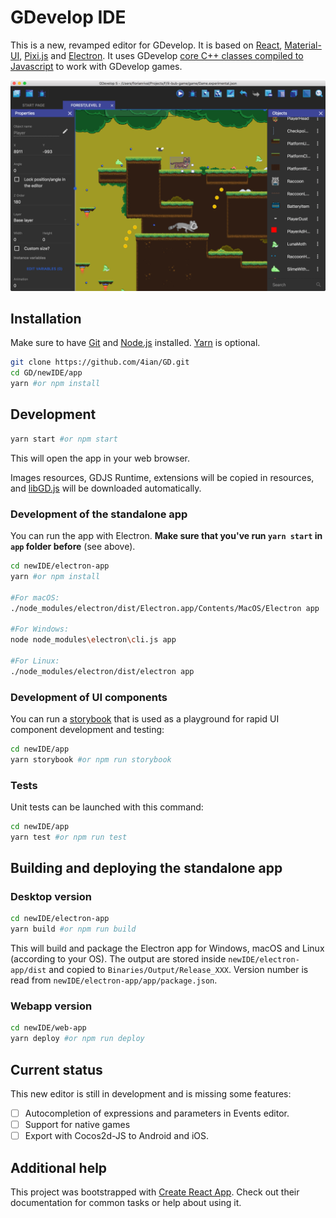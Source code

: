 # GDevelop IDE

This is a new, revamped editor for GDevelop. It is based on [React](https://facebook.github.io/react/), [Material-UI](http://www.material-ui.com), [Pixi.js](https://github.com/pixijs/pixi.js) and [Electron](https://electron.atom.io/).
It uses GDevelop [core C++ classes compiled to Javascript](https://github.com/4ian/GDevelop.js) to work with GDevelop games.

![GDevelop editor](https://raw.githubusercontent.com/4ian/GD/master/newIDE/gd-ide-screenshot.png "GDevelop editor")

## Installation

Make sure to have [Git](https://git-scm.com/) and [Node.js](https://nodejs.org) installed. [Yarn](https://yarnpkg.com) is optional.

```bash
git clone https://github.com/4ian/GD.git
cd GD/newIDE/app
yarn #or npm install
```

## Development

```bash
yarn start #or npm start
```

This will open the app in your web browser.

Images resources, GDJS Runtime, extensions will be copied in resources, and [libGD.js](https://github.com/4ian/GDevelop.js) will be downloaded automatically.

### Development of the standalone app

You can run the app with Electron. **Make sure that you've run `yarn start` in `app` folder before** (see above).

```bash
cd newIDE/electron-app
yarn #or npm install

#For macOS:
./node_modules/electron/dist/Electron.app/Contents/MacOS/Electron app

#For Windows:
node node_modules\electron\cli.js app

#For Linux:
./node_modules/electron/dist/electron app
```

### Development of UI components

You can run a [storybook](https://github.com/storybooks/storybook) that is used as a playground for rapid UI component development and testing:

```bash
cd newIDE/app
yarn storybook #or npm run storybook
```

### Tests

Unit tests can be launched with this command:

```bash
cd newIDE/app
yarn test #or npm run test
```

## Building and deploying the standalone app

### Desktop version

```bash
cd newIDE/electron-app
yarn build #or npm run build
```

This will build and package the Electron app for Windows, macOS and Linux (according to your OS).
The output are stored inside `newIDE/electron-app/dist` and copied to `Binaries/Output/Release_XXX`.
Version number is read from `newIDE/electron-app/app/package.json`.

### Webapp version

```bash
cd newIDE/web-app
yarn deploy #or npm run deploy
```

## Current status

This new editor is still in development and is missing some features:

- [ ] Autocompletion of expressions and parameters in Events editor.
- [ ] Support for native games
- [ ] Export with Cocos2d-JS to Android and iOS.

## Additional help

This project was bootstrapped with [Create React App](https://github.com/facebookincubator/create-react-app). Check out their documentation for common tasks or help about using it.
